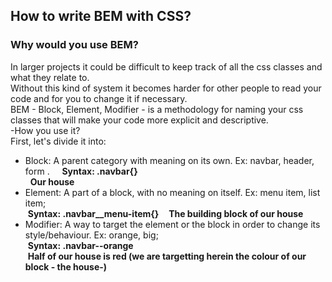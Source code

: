 ## How to write BEM with CSS?  
### Why would you use BEM?    
In larger projects it could be difficult to keep track of all the css classes and what they relate to.  
Without this kind of system it becomes harder for other people to read your code and for you to change it if necessary.    
BEM - Block, Element, Modifier - is a methodology for naming your css classes that will make your code more explicit and descriptive.  
-How you use it?    
First, let's divide it into:    
* Block: A parent category with meaning on its own. Ex: navbar, header, form .     
   __Syntax: .navbar{}__     
   __Our house__      
* Element: A part of a block, with no meaning on itself. Ex: menu item, list item;    
  __Syntax: .navbar__menu-item{}__     
  __The building block of our house__      
* Modifier: A way to target the element or the block in order to change its style/behaviour. Ex: orange, big;        
  __Syntax: .navbar--orange__  
  __Half of our house is red (we are targetting herein the colour of our block - the house-)__      

